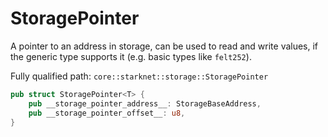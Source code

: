 # StoragePointer

A pointer to an address in storage, can be used to read and write values, if the generic type supports it (e.g. basic types like `felt252`).

Fully qualified path: `core::starknet::storage::StoragePointer`

```rust
pub struct StoragePointer<T> {
    pub __storage_pointer_address__: StorageBaseAddress,
    pub __storage_pointer_offset__: u8,
}
```

